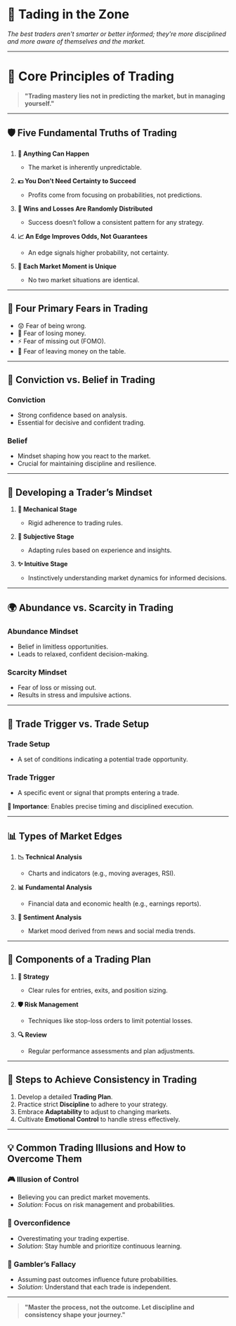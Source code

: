 # 📘 **Tading in the Zone**
*The best traders aren't smarter or better informed; they're more disciplined and more aware of themselves and the market.*

---

# 🎯 Core Principles of Trading  

> **"Trading mastery lies not in predicting the market, but in managing yourself."**

---

## 🛡️ **Five Fundamental Truths of Trading**  

1. **🔮 Anything Can Happen**  
   - The market is inherently unpredictable.  

2. **💵 You Don’t Need Certainty to Succeed**  
   - Profits come from focusing on probabilities, not predictions.  

3. **🎲 Wins and Losses Are Randomly Distributed**  
   - Success doesn’t follow a consistent pattern for any strategy.  

4. **📈 An Edge Improves Odds, Not Guarantees**  
   - An edge signals higher probability, not certainty.  

5. **🌟 Each Market Moment is Unique**  
   - No two market situations are identical.  

---

## 🚨 **Four Primary Fears in Trading**  

- 😟 Fear of being wrong.  
- 💸 Fear of losing money.  
- ⚡ Fear of missing out (FOMO).  
- 🛑 Fear of leaving money on the table.  

---

## 🧠 **Conviction vs. Belief in Trading**  

### **Conviction**  
- Strong confidence based on analysis.  
- Essential for decisive and confident trading.  

### **Belief**  
- Mindset shaping how you react to the market.  
- Crucial for maintaining discipline and resilience.  

---

## 🚀 **Developing a Trader’s Mindset**  

1. **🔧 Mechanical Stage**  
   - Rigid adherence to trading rules.  

2. **📘 Subjective Stage**  
   - Adapting rules based on experience and insights.  

3. **✨ Intuitive Stage**  
   - Instinctively understanding market dynamics for informed decisions.  

---

## 🌍 **Abundance vs. Scarcity in Trading**  

### **Abundance Mindset**  
- Belief in limitless opportunities.  
- Leads to relaxed, confident decision-making.  

### **Scarcity Mindset**  
- Fear of loss or missing out.  
- Results in stress and impulsive actions.  

---

## 🔄 **Trade Trigger vs. Trade Setup**  

### **Trade Setup**  
- A set of conditions indicating a potential trade opportunity.  

### **Trade Trigger**  
- A specific event or signal that prompts entering a trade.  

**📌 Importance**: Enables precise timing and disciplined execution.  

---

## 📊 **Types of Market Edges**  

1. **📉 Technical Analysis**  
   - Charts and indicators (e.g., moving averages, RSI).  

2. **📊 Fundamental Analysis**  
   - Financial data and economic health (e.g., earnings reports).  

3. **📰 Sentiment Analysis**  
   - Market mood derived from news and social media trends.  

---

## 📜 **Components of a Trading Plan**  

1. **📖 Strategy**  
   - Clear rules for entries, exits, and position sizing.  

2. **🛡️ Risk Management**  
   - Techniques like stop-loss orders to limit potential losses.  

3. **🔍 Review**  
   - Regular performance assessments and plan adjustments.  

---

## 🎯 **Steps to Achieve Consistency in Trading**  

1. Develop a detailed **Trading Plan**.  
2. Practice strict **Discipline** to adhere to your strategy.  
3. Embrace **Adaptability** to adjust to changing markets.  
4. Cultivate **Emotional Control** to handle stress effectively.  

---

## 💡 **Common Trading Illusions and How to Overcome Them**  

### **🎮 Illusion of Control**  
- Believing you can predict market movements.  
- *Solution*: Focus on risk management and probabilities.  

### **🤔 Overconfidence**  
- Overestimating your trading expertise.  
- *Solution*: Stay humble and prioritize continuous learning.  

### **🎰 Gambler’s Fallacy**  
- Assuming past outcomes influence future probabilities.  
- *Solution*: Understand that each trade is independent.  

---

> **"Master the process, not the outcome. Let discipline and consistency shape your journey."**  
